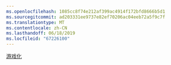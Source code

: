 ```yaml
---
ms.openlocfilehash: 1085cc8f74e212af399ac4914f172bfd8666b5d1
ms.sourcegitcommit: ad203331ee9737e82ef70206ac04eeb72a5f9c7f
ms.translationtype: MT
ms.contentlocale: zh-CN
ms.lasthandoff: 06/18/2019
ms.locfileid: "67226100"
---
```

[游戏化](https://go.microsoft.com/fwlink/p/?linkid=830344)